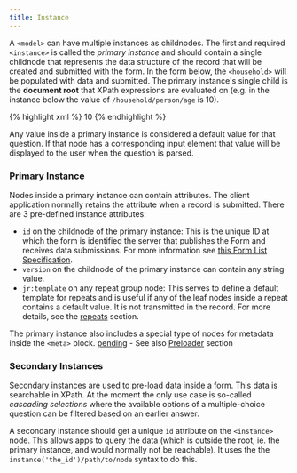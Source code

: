 ```yaml
---
title: Instance
---
```


A `<model>` can have multiple instances as childnodes. The first and required `<instance>` is called the _primary instance_ and should contain a single childnode that represents the data structure of the record that will be created and submitted with the form. In the form below, the `<household>` will be populated with data and submitted. The primary instance's single child is the **document root** that XPath expressions are evaluated on (e.g. in the instance below the value of `/household/person/age` is 10).

{% highlight xml %}
<instance>
    <household id="mysurvey" version="2014083101">
        <person>
            <firstname/>
            <lastname/>
            <age>10</age>
        </person>
        <meta>
          <instanceID/>
        </meta>
    </household>
</instance>
{% endhighlight %}

Any value inside a primary instance is considered a default value for that question. If that node has a corresponding input element that value will be displayed to the user when the question is parsed.

### Primary Instance 

Nodes inside a primary instance can contain attributes. The client application normally retains the attribute when a record is submitted. There are 3 pre-defined instance attributes:

* `id` on the childnode of the primary instance: This is the unique ID at which the form is identified the server that publishes the Form and receives data submissions. For more information see [this Form List Specification](https://bitbucket.org/javarosa/javarosa/wiki/FormListAPI). 
* `version` on the childnode of the primary instance can contain any string value.
* `jr:template` on any repeat group node: This serves to define a default template for repeats and is useful if any of the leaf nodes inside a repeat contains a default value. It is not transmitted in the record. For more details, see the [repeats](#repeats) section.

The primary instance also includes a special type of nodes for metadata inside the `<meta>` block. [pending]() - See also [Preloader](#preloaders---metadata) section


### Secondary Instances

Secondary instances are used to pre-load data inside a form. This data is searchable in XPath. At the moment the only use case is so-called _cascading selections_ where the available options of a multiple-choice question can be filtered based on an earlier answer.

A secondary instance should get a unique `id` attribute on the `<instance>` node. This allows apps to query the data (which is outside the root, ie. the primary instance, and would normally not be reachable). It uses the the `instance('the_id')/path/to/node` syntax to do this.
